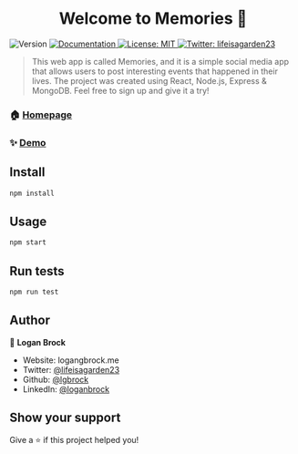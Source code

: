 <h1 align="center">Welcome to Memories 👋</h1>
<p>
  <img alt="Version" src="https://img.shields.io/badge/version-0.1.0-blue.svg?cacheSeconds=2592000" />
  <a href="https://github.com/lgbrock/memories" target="_blank">
    <img alt="Documentation" src="https://img.shields.io/badge/documentation-yes-brightgreen.svg" />
  </a>
  <a href="#" target="_blank">
    <img alt="License: MIT" src="https://img.shields.io/badge/License-MIT-yellow.svg" />
  </a>
  <a href="https://twitter.com/lifeisagarden23" target="_blank">
    <img alt="Twitter: lifeisagarden23" src="https://img.shields.io/twitter/follow/lifeisagarden23.svg?style=social" />
  </a>
</p>

> This web app is called Memories, and it is a simple social media app that allows users to post interesting events that happened in their lives. The project was created using React, Node.js, Express & MongoDB. Feel free to sign up and give it a try!

### 🏠 [Homepage](https://github.com/lgbrock/memories)

### ✨ [Demo](https://saved-memories.netlify.app/)

## Install

```sh
npm install
```

## Usage

```sh
npm start
```

## Run tests

```sh
npm run test
```

## Author

👤 **Logan Brock**

* Website: logangbrock.me
* Twitter: [@lifeisagarden23](https://twitter.com/lifeisagarden23)
* Github: [@lgbrock](https://github.com/lgbrock)
* LinkedIn: [@loganbrock](https://linkedin.com/in/loganbrock)

## Show your support

Give a ⭐️ if this project helped you!
